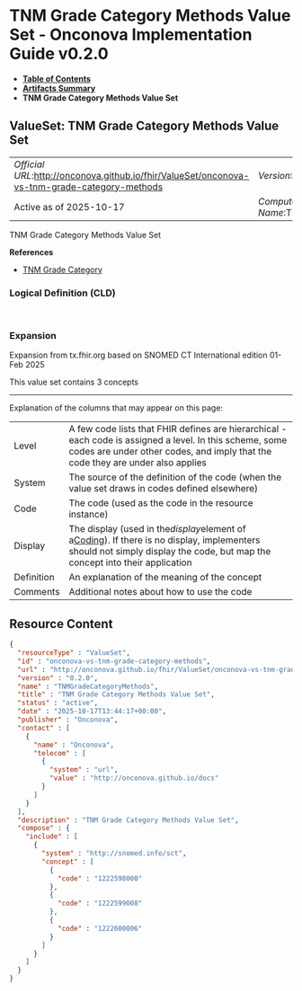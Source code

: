 # TNM Grade Category Methods Value Set - Onconova Implementation Guide v0.2.0

* [**Table of Contents**](toc.md)
* [**Artifacts Summary**](artifacts.md)
* **TNM Grade Category Methods Value Set**

## ValueSet: TNM Grade Category Methods Value Set 

| | |
| :--- | :--- |
| *Official URL*:http://onconova.github.io/fhir/ValueSet/onconova-vs-tnm-grade-category-methods | *Version*:0.2.0 |
| Active as of 2025-10-17 | *Computable Name*:TNMGradeCategoryMethods |

 
TNM Grade Category Methods Value Set 

 **References** 

* [TNM Grade Category](StructureDefinition-onconova-tnm-grade-category.md)

### Logical Definition (CLD)

 

### Expansion

Expansion from tx.fhir.org based on SNOMED CT International edition 01-Feb 2025

This value set contains 3 concepts

-------

 Explanation of the columns that may appear on this page: 

| | |
| :--- | :--- |
| Level | A few code lists that FHIR defines are hierarchical - each code is assigned a level. In this scheme, some codes are under other codes, and imply that the code they are under also applies |
| System | The source of the definition of the code (when the value set draws in codes defined elsewhere) |
| Code | The code (used as the code in the resource instance) |
| Display | The display (used in the*display*element of a[Coding](http://hl7.org/fhir/R4/datatypes.html#Coding)). If there is no display, implementers should not simply display the code, but map the concept into their application |
| Definition | An explanation of the meaning of the concept |
| Comments | Additional notes about how to use the code |



## Resource Content

```json
{
  "resourceType" : "ValueSet",
  "id" : "onconova-vs-tnm-grade-category-methods",
  "url" : "http://onconova.github.io/fhir/ValueSet/onconova-vs-tnm-grade-category-methods",
  "version" : "0.2.0",
  "name" : "TNMGradeCategoryMethods",
  "title" : "TNM Grade Category Methods Value Set",
  "status" : "active",
  "date" : "2025-10-17T13:44:17+00:00",
  "publisher" : "Onconova",
  "contact" : [
    {
      "name" : "Onconova",
      "telecom" : [
        {
          "system" : "url",
          "value" : "http://onconova.github.io/docs"
        }
      ]
    }
  ],
  "description" : "TNM Grade Category Methods Value Set",
  "compose" : {
    "include" : [
      {
        "system" : "http://snomed.info/sct",
        "concept" : [
          {
            "code" : "1222598000"
          },
          {
            "code" : "1222599008"
          },
          {
            "code" : "1222600006"
          }
        ]
      }
    ]
  }
}

```
